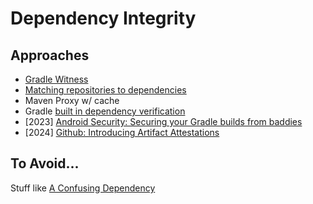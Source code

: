# Dependency Integrity 

## Approaches 

- [Gradle Witness](https://github.com/signalapp/gradle-witness)
- [Matching repositories to dependencies](https://docs.gradle.org/5.1-rc-1/userguide/declaring_repositories.html#sec::matching_repositories_to_dependencies)
- Maven Proxy w/ cache
- Gradle [built in dependency verification](https://docs.gradle.org/current/userguide/dependency_verification.html)
- [2023] [Android Security: Securing your Gradle builds from baddies](spght.dev/articles/23-07-2023/gradle-security)
- [2024] [Github: Introducing Artifact Attestations](https://github.blog/2024-05-02-introducing-artifact-attestations-now-in-public-beta/)

## To Avoid...

Stuff like [A Confusing Dependency](https://blog.autsoft.hu/a-confusing-dependency/)
